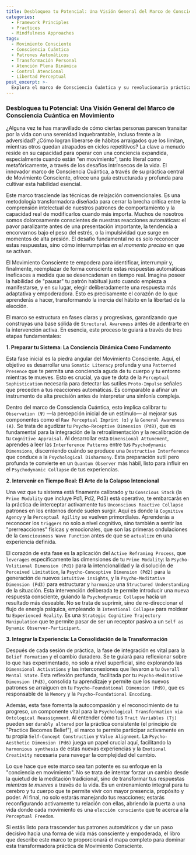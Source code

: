 ```yaml
---
title: Desbloquea tu Potencial: Una Visión General del Marco de Consciencia Cuántica en Movimiento
categories:
  - Framework Principles
  - Practices
  - Mindfulness Approaches
tags:
  - Movimiento Consciente
  - Consciencia Cuántica
  - Patrones Automáticos
  - Transformación Personal
  - Atención Plena Dinámica
  - Control Atencional
  - Libertad Perceptual
post_excerpt: >-
  Explora el marco de Consciencia Cuántica y su revolucionaria práctica de Movimiento Consciente, un enfoque transformador diseñado para reconfigurar patrones automáticos en tiempo real. Aprende a cultivar una conciencia dinámica, intervenir en respuestas arraigadas y elegir nuevas acciones empoderadoras, abriendo el camino hacia una vida de mayor presencia e intencionalidad.
---
```


### Desbloquea tu Potencial: Una Visión General del Marco de Consciencia Cuántica en Movimiento

¿Alguna vez te has maravillado de cómo ciertas personas parecen transitar por la vida con una serenidad inquebrantable, incluso frente a la adversidad? ¿Cómo logran liberarse de hábitos arraigados que los limitan, mientras otros quedan atrapados en ciclos repetitivos? La clave a menudo reside en su capacidad para operar con una conciencia expandida, especialmente cuando están "en movimiento", tanto literal como metafóricamente, a través de los desafíos intrínsecos de la vida. El innovador marco de Consciencia Cuántica, a través de su práctica central de Movimiento Consciente, ofrece una guía estructurada y profunda para cultivar esta habilidad esencial.

Este marco trasciende las técnicas de relajación convencionales. Es una metodología transformadora diseñada para cerrar la brecha crítica entre la comprensión intelectual de nuestros patrones de comportamiento y la capacidad real de modificarlos cuando más importa. Muchos de nosotros somos dolorosamente conscientes de nuestras reacciones automáticas: el pavor paralizante antes de una presentación importante, la tendencia a encorvarnos bajo el peso del estrés, o la impulsividad que surge en momentos de alta presión. El desafío fundamental no es solo reconocer estas respuestas, sino cómo interrumpirlas *en el momento preciso* en que se activan.

El Movimiento Consciente te empodera para identificar, interrumpir y, finalmente, reemplazar de forma consciente estas respuestas automáticas ineficaces a medida que se desencadenan en tiempo real. Imagina poseer la habilidad de "pausar" tu patrón habitual justo cuando empieza a manifestarse, y en su lugar, elegir deliberadamente una respuesta más adaptativa y empoderadora. Esto es precisamente el corazón de lo que aprenderás a hacer, transformando la inercia del hábito en la libertad de la elección.

El marco se estructura en fases claras y progresivas, garantizando que construyas una base sólida de `Structural Awareness` antes de adentrarte en la intervención activa. En esencia, este proceso te guiará a través de tres etapas fundamentales:

**1. Preparar tu Sistema: La Conciencia Dinámica Como Fundamento**

Esta fase inicial es la piedra angular del Movimiento Consciente. Aquí, el objetivo es desarrollar una `Somatic Literacy` profunda y una `Patterned Presence` que te permita una conciencia aguda de tu cuerpo y tu entorno mientras te mueves. Esto es crucial, ya que te dota de la `Perceptual Sophistication` necesaria para detectar las sutiles `Proto-Impulse` señales que preceden a tus reacciones automáticas. Es comparable a afinar un instrumento de alta precisión antes de interpretar una sinfonía compleja.

Dentro del marco de Consciencia Cuántica, esto implica calibrar tu `Observation (Ψ)` —la percepción inicial de un estímulo— al mejorar sus componentes como el `Raw Perceptual Imprint (α)` y la `General Awareness (A)`. Se trata de agudizar tu `Psycho-Receptive Dimension (Pd8)`, que es fundamental para la integración de la retroalimentación y la recalibración de tu `Cognitive Appraisal`. Al desarrollar esta `Dimensional Attunement`, aprendes a leer las `Interference Patterns` entre tus `Psychodynamic Dimensions`, discerniendo cuándo se produce una `Destructive Interference` que conduce a la `Psychological Disharmony`. Esta preparación sutil pero profunda te convierte en un `Quantum Observer` más hábil, listo para influir en el `Psychodynamic Collapse` de tus experiencias.

**2. Intervenir en Tiempo Real: El Arte de la Colapso Intencional**

Una vez que tu sistema está finamente calibrado y tu `Conscious Stack` (la `Prime Modality` que incluye Pd1, Pd2, Pd3) está operativo, te embarcarás en la práctica de interceptar activamente tus `Unconscious Reactive Collapse` patrones en los entornos donde suelen surgir. Aquí es donde la `Cognitive Agency` y la `Perceptual Agility` se vuelven primordiales. Aprenderás a reconocer los `triggers` no solo a nivel cognitivo, sino también a sentir las "prerreacciones" físicas y emocionales, que son las primeras ondulaciones de la `Consciousness Wave Function` antes de que se `actualize` en una experiencia definida.

El corazón de esta fase es la aplicación del `Active Reframing Process`, que `leverages` específicamente las dimensiones de tu `Prime Modality`: la `Psycho-Volitional Dimension (Pd1)` para la intencionalidad y la disolución de `Perceived Limitation`, la `Psycho-Conceptive Dimension (Pd2)` para la generación de nuevos `intuitive insights`, y la `Psycho-Meditative Dimension (Pd3)` para estructurar y `harmonize` una `Structured Understanding` de la situación. Esta intervención deliberada te permite introducir una nueva respuesta consciente, guiando la `Psychodynamic Collapse` hacia un resultado más deseable. No se trata de suprimir, sino de re-direccionar el flujo de energía psíquica, empleando la `Intentional Collapse` para moldear tu `Experienced Reality`. Es una `Strategic Cognitive Trajectory Manipulation` que te permite pasar de ser un receptor pasivo a un `Self as Dynamic Observer-Participant`.

**3. Integrar la Experiencia: La Consolidación de la Transformación**

Después de cada sesión de práctica, la fase de integración es vital para la `Belief Formation` y el cambio duradero. Se te guiará para reflexionar sobre lo que has experimentado, no solo a nivel superficial, sino explorando las `Dimensional Activations` y las interconexiones que llevaron a tu `Overall Mental State`. Esta reflexión profunda, facilitada por tu `Psycho-Meditative Dimension (Pd3)`, consolida tu aprendizaje y permite que los nuevos patrones se arraiguen en tu `Psycho-Foundational Dimension (Pd9)`, que es responsable de la `Memory` y la `Psycho-Foundational Encoding`.

Además, esta fase fomenta la autocompasión y el reconocimiento de tu progreso, un componente vital para la `Psychological Transformation via Ontological Reassignment`. Al entender cómo tus `Trait Variables (Tj)` pueden ser `durably altered` por la práctica consistente (el principio de "Practice Becomes Belief"), el marco te permite participar activamente en tu propia `Self-Concept Construction` y `Value Alignment`. La `Psycho-Aesthetic Dimension (Pd6)` juega un papel crucial aquí, facilitando la `harmonious synthesis` de estas nuevas experiencias y la `Emotional Creativity` necesaria para navegar la complejidad del cambio.

Lo que hace que este marco sea tan potente es su enfoque en la "conciencia en movimiento". No se trata de intentar forzar un cambio desde la quietud de la meditación tradicional, sino de transformar tus respuestas *mientras te mueves* a través de la vida. Es un entrenamiento integral para tu cerebro y tu cuerpo que te permite vivir con mayor presencia, propósito y poder. Al final, no solo estarás manejando tus reacciones; estarás reconfigurando activamente tu relación con ellas, abriendo la puerta a una vida donde cada movimiento es una `elección consciente` que te acerca a la `Perceptual Freedom`.

Si estás listo para trascender tus patrones automáticos y dar un paso decisivo hacia una forma de vida más consciente y empoderada, el libro que describe este marco te proporcionará el mapa completo para dominar esta transformadora práctica de Movimiento Consciente.